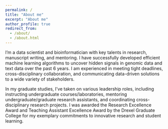 ```yaml
---
permalink: /
title: "About me"
excerpt: "About me"
author_profile: true
redirect_from: 
  - /about/
  - /about.html
---
```


I’m a data scientist and bioinformatician with key talents in research, manuscript writing, and mentoring. I have successfully developed efficient machine learning algorithms to uncover hidden signals in genomic data and text data over the past 6 years. I am experienced in meeting tight deadlines, cross-disciplinary collaboration, and communicating data-driven solutions to a wide variety of stakeholders.        

In my graduate studies, I’ve taken on various leadership roles, including instructing undergraduate courses/laboratories, mentoring undergraduate/graduate research assistants, and coordinating cross-disciplinary research projects. I was awarded the Research Excellence Award and Teaching Assistant Excellence Award by the Drexel Graduate College for my exemplary commitments to innovative research and student learning. 

